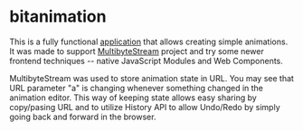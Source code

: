 # bitanimation

This is a fully functional [application](https://burdiuz.github.io/bitanimation/) that allows creating simple animations.
It was made to support [MultibyteStream](https://github.com/burdiuz/js-multibyte-stream) project and try some newer frontend techniques -- native JavaScript Modules and Web Components.  
  
MultibyteStream was used to store animation state in URL. You may see that URL parameter "a" is changing whenever something changed in the animation editor. This way of keeping state allows easy sharing by copy/pasing URL and to utilize History API to allow Undo/Redo by simply going back and forward in the browser.

